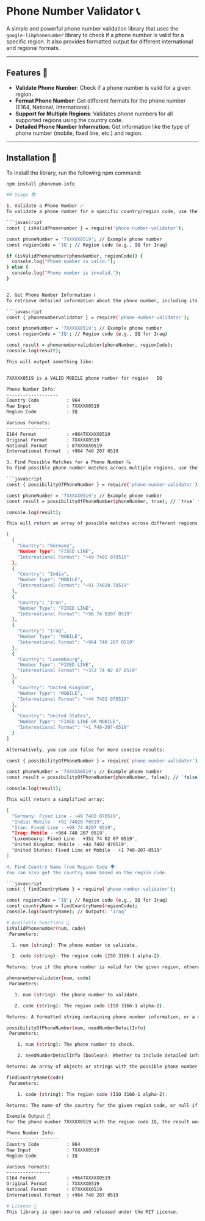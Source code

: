 # Phone Number Validator 📞

A simple and powerful phone number validation library that uses the `google-libphonenumber` library to check if a phone number is valid for a specific region. It also provides formatted output for different international and regional formats.

---

## Features 🚀

- **Validate Phone Number**: Check if a phone number is valid for a given region.
- **Format Phone Number**: Get different formats for the phone number (E164, National, International).
- **Support for Multiple Regions**: Validates phone numbers for all supported regions using the country code.
- **Detailed Phone Number Information**: Get information like the type of phone number (mobile, fixed line, etc.) and region.

---

## Installation 🔧

To install the library, run the following npm command:

```bash
npm install phonenum-info

## Usage 📚

1. Validate a Phone Number ✅
To validate a phone number for a specific country/region code, use the isValidPhonenumber function.

```javascript
const { isValidPhonenumber } = require('phone-number-validator');

const phoneNumber = '7XXXXX0519'; // Example phone number
const regionCode = 'IQ'; // Region code (e.g., IQ for Iraq)

if (isValidPhonenumber(phoneNumber, regionCode)) {
  console.log("Phone number is valid.");
} else {
  console.log("Phone number is invalid.");
}


2. Get Phone Number Information ℹ️
To retrieve detailed information about the phone number, including its type, country code, and formatted outputs, use the phonenumbervalidator function.

```javascript
const { phonenumbervalidator } = require('phone-number-validator');

const phoneNumber = '7XXXXX0519'; // Example phone number
const regionCode = 'IQ'; // Region code (e.g., IQ for Iraq)

const result = phonenumbervalidator(phoneNumber, regionCode);
console.log(result);

This will output something like:


7XXXXX0519 is a VALID MOBILE phone number for region - IQ

Phone Number Info:
-------------------
Country Code          : 964
Raw Input             : 7XXXXX0519
Region Code           : IQ

Various Formats:
----------------
E164 Format           : +9647XXXXX0519
Original Format       : 7XXXXX0519
National Format       : 07XXXXX0519
International Format  : +964 740 207 0519

3. Find Possible Matches for a Phone Number 🔍
To find possible phone number matches across multiple regions, use the possibilityOfPhoneNumber function.

```javascript
const { possibilityOfPhoneNumber } = require('phone-number-validator');

const phoneNumber = '7XXXXX0519'; // Example phone number
const result = possibilityOfPhoneNumber(phoneNumber, true); // `true` for detailed info

console.log(result);

This will return an array of possible matches across different regions.

[
  {
    "Country": "Germany",
    "Number Type": "FIXED LINE",
    "International Format": "+49 7402 070519"
  },
  {
    "Country": "India",
    "Number Type": "MOBILE",
    "International Format": "+91 74020 70519"
  },
  {
    "Country": "Iran",
    "Number Type": "FIXED LINE",
    "International Format": "+98 74 0207 0519"
  },
  {
    "Country": "Iraq",
    "Number Type": "MOBILE",
    "International Format": "+964 740 207 0519"
  },
  {
    "Country": "Luxembourg",
    "Number Type": "FIXED LINE",
    "International Format": "+352 74 02 07 0519"
  },
  {
    "Country": "United Kingdom",
    "Number Type": "MOBILE",
    "International Format": "+44 7402 070519"
  },
  {
    "Country": "United States",
    "Number Type": "FIXED LINE OR MOBILE",
    "International Format": "+1 740-207-0519"
  }
]

Alternatively, you can use false for more concise results:

const { possibilityOfPhoneNumber } = require('phone-number-validator');

const phoneNumber = '7XXXXX0519'; // Example phone number
const result = possibilityOfPhoneNumber(phoneNumber, false); // `false` for concise info

console.log(result);

This will return a simplified array:

[
  "Germany: Fixed Line - +49 7402 070519",
  "India: Mobile - +91 74020 70519",
  "Iran: Fixed Line - +98 74 0207 0519",
  "Iraq: Mobile - +964 740 207 0519",
  "Luxembourg: Fixed Line - +352 74 02 07 0519",
  "United Kingdom: Mobile - +44 7402 070519",
  "United States: Fixed Line or Mobile - +1 740-207-0519"
]

4. Find Country Name from Region Code 🌍
You can also get the country name based on the region code.

```javascript
const { findCountryName } = require('phone-number-validator');

const regionCode = 'IQ'; // Region code (e.g., IQ for Iraq)
const countryName = findCountryName(regionCode);
console.log(countryName); // Outputs: "Iraq"

# Available Functions 📜
isValidPhonenumber(num, code)
 Parameters:

  1. num (string): The phone number to validate.

  2. code (string): The region code (ISO 3166-1 alpha-2).

Returns: true if the phone number is valid for the given region, otherwise false.

phonenumbervalidator(num, code)
 Parameters:

   1. num (string): The phone number to validate.

   2. code (string): The region code (ISO 3166-1 alpha-2).

Returns: A formatted string containing phone number information, or a message saying it is invalid.

possibilityOfPhoneNumber(num, needNumberDetailInfo)
 Parameters:

    1. num (string): The phone number to check.

    2. needNumberDetailInfo (boolean): Whether to include detailed information for each match (optional, default: false).

Returns: An array of objects or strings with the possible phone number matches across multiple regions.

findCountryName(code)
 Parameters:

    1. code (string): The region code (ISO 3166-1 alpha-2).

Returns: The name of the country for the given region code, or null if not found.

Example Output 🎯
For the phone number 7XXXXX0519 with the region code IQ, the result would look like:

Phone Number Info:
-------------------
Country Code          : 964
Raw Input             : 7XXXXX0519
Region Code           : IQ

Various Formats:
----------------
E164 Format           : +9647XXXXX0519
Original Format       : 7XXXXX0519
National Format       : 07XXXXX0519
International Format  : +964 740 207 0519

# License 📜
This library is open-source and released under the MIT License.
